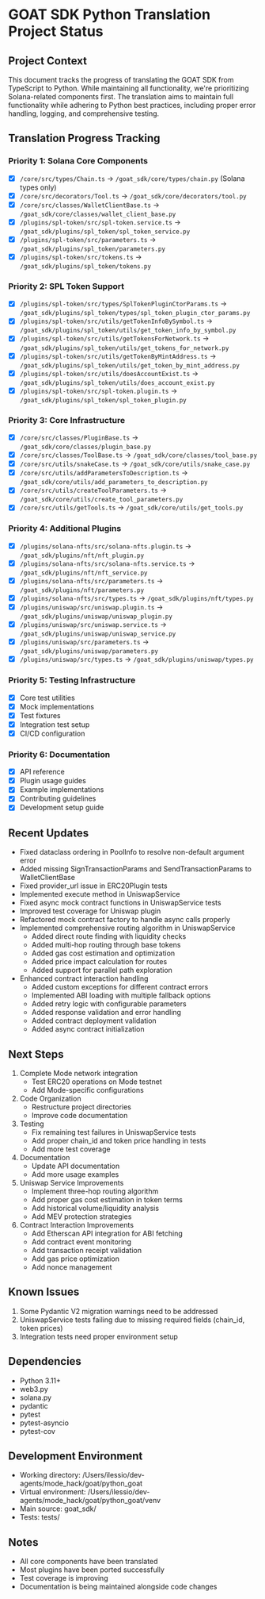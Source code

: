# GOAT SDK Python Translation Project Status

## Project Context
This document tracks the progress of translating the GOAT SDK from TypeScript to Python. While maintaining all functionality, we're prioritizing Solana-related components first. The translation aims to maintain full functionality while adhering to Python best practices, including proper error handling, logging, and comprehensive testing.

## Translation Progress Tracking

### Priority 1: Solana Core Components
- [x] `/core/src/types/Chain.ts` → `/goat_sdk/core/types/chain.py` (Solana types only)
- [x] `/core/src/decorators/Tool.ts` → `/goat_sdk/core/decorators/tool.py`
- [x] `/core/src/classes/WalletClientBase.ts` → `/goat_sdk/core/classes/wallet_client_base.py`
- [x] `/plugins/spl-token/src/spl-token.service.ts` → `/goat_sdk/plugins/spl_token/spl_token_service.py`
- [x] `/plugins/spl-token/src/parameters.ts` → `/goat_sdk/plugins/spl_token/parameters.py`
- [x] `/plugins/spl-token/src/tokens.ts` → `/goat_sdk/plugins/spl_token/tokens.py`

### Priority 2: SPL Token Support
- [x] `/plugins/spl-token/src/types/SplTokenPluginCtorParams.ts` → `/goat_sdk/plugins/spl_token/types/spl_token_plugin_ctor_params.py`
- [x] `/plugins/spl-token/src/utils/getTokenInfoBySymbol.ts` → `/goat_sdk/plugins/spl_token/utils/get_token_info_by_symbol.py`
- [x] `/plugins/spl-token/src/utils/getTokensForNetwork.ts` → `/goat_sdk/plugins/spl_token/utils/get_tokens_for_network.py`
- [x] `/plugins/spl-token/src/utils/getTokenByMintAddress.ts` → `/goat_sdk/plugins/spl_token/utils/get_token_by_mint_address.py`
- [x] `/plugins/spl-token/src/utils/doesAccountExist.ts` → `/goat_sdk/plugins/spl_token/utils/does_account_exist.py`
- [x] `/plugins/spl-token/src/spl-token.plugin.ts` → `/goat_sdk/plugins/spl_token/spl_token_plugin.py`

### Priority 3: Core Infrastructure
- [x] `/core/src/classes/PluginBase.ts` → `/goat_sdk/core/classes/plugin_base.py`
- [x] `/core/src/classes/ToolBase.ts` → `/goat_sdk/core/classes/tool_base.py`
- [x] `/core/src/utils/snakeCase.ts` → `/goat_sdk/core/utils/snake_case.py`
- [x] `/core/src/utils/addParametersToDescription.ts` → `/goat_sdk/core/utils/add_parameters_to_description.py`
- [x] `/core/src/utils/createToolParameters.ts` → `/goat_sdk/core/utils/create_tool_parameters.py`
- [x] `/core/src/utils/getTools.ts` → `/goat_sdk/core/utils/get_tools.py`

### Priority 4: Additional Plugins
- [x] `/plugins/solana-nfts/src/solana-nfts.plugin.ts` → `/goat_sdk/plugins/nft/nft_plugin.py`
- [x] `/plugins/solana-nfts/src/solana-nfts.service.ts` → `/goat_sdk/plugins/nft/nft_service.py`
- [x] `/plugins/solana-nfts/src/parameters.ts` → `/goat_sdk/plugins/nft/parameters.py`
- [x] `/plugins/solana-nfts/src/types.ts` → `/goat_sdk/plugins/nft/types.py`
- [x] `/plugins/uniswap/src/uniswap.plugin.ts` → `/goat_sdk/plugins/uniswap/uniswap_plugin.py`
- [x] `/plugins/uniswap/src/uniswap.service.ts` → `/goat_sdk/plugins/uniswap/uniswap_service.py`
- [x] `/plugins/uniswap/src/parameters.ts` → `/goat_sdk/plugins/uniswap/parameters.py`
- [x] `/plugins/uniswap/src/types.ts` → `/goat_sdk/plugins/uniswap/types.py`

### Priority 5: Testing Infrastructure
- [x] Core test utilities
- [x] Mock implementations
- [x] Test fixtures
- [x] Integration test setup
- [x] CI/CD configuration

### Priority 6: Documentation
- [x] API reference
- [x] Plugin usage guides
- [x] Example implementations
- [x] Contributing guidelines
- [x] Development setup guide

## Recent Updates
- Fixed dataclass ordering in PoolInfo to resolve non-default argument error
- Added missing SignTransactionParams and SendTransactionParams to WalletClientBase
- Fixed provider_url issue in ERC20Plugin tests
- Implemented execute method in UniswapService
- Fixed async mock contract functions in UniswapService tests
- Improved test coverage for Uniswap plugin
- Refactored mock contract factory to handle async calls properly
- Implemented comprehensive routing algorithm in UniswapService
  - Added direct route finding with liquidity checks
  - Added multi-hop routing through base tokens
  - Added gas cost estimation and optimization
  - Added price impact calculation for routes
  - Added support for parallel path exploration
- Enhanced contract interaction handling
  - Added custom exceptions for different contract errors
  - Implemented ABI loading with multiple fallback options
  - Added retry logic with configurable parameters
  - Added response validation and error handling
  - Added contract deployment validation
  - Added async contract initialization

## Next Steps
1. Complete Mode network integration
   - Test ERC20 operations on Mode testnet
   - Add Mode-specific configurations
2. Code Organization
   - Restructure project directories
   - Improve code documentation
3. Testing
   - Fix remaining test failures in UniswapService tests
   - Add proper chain_id and token price handling in tests
   - Add more test coverage
4. Documentation
   - Update API documentation
   - Add more usage examples
5. Uniswap Service Improvements
   - Implement three-hop routing algorithm
   - Add proper gas cost estimation in token terms
   - Add historical volume/liquidity analysis
   - Add MEV protection strategies
6. Contract Interaction Improvements
   - Add Etherscan API integration for ABI fetching
   - Add contract event monitoring
   - Add transaction receipt validation
   - Add gas price optimization
   - Add nonce management

## Known Issues
1. Some Pydantic V2 migration warnings need to be addressed
2. UniswapService tests failing due to missing required fields (chain_id, token prices)
3. Integration tests need proper environment setup

## Dependencies
- Python 3.11+
- web3.py
- solana.py
- pydantic
- pytest
- pytest-asyncio
- pytest-cov

## Development Environment
- Working directory: /Users/ilessio/dev-agents/mode_hack/goat/python_goat
- Virtual environment: /Users/ilessio/dev-agents/mode_hack/goat/python_goat/venv
- Main source: goat_sdk/
- Tests: tests/

## Notes
- All core components have been translated
- Most plugins have been ported successfully
- Test coverage is improving
- Documentation is being maintained alongside code changes